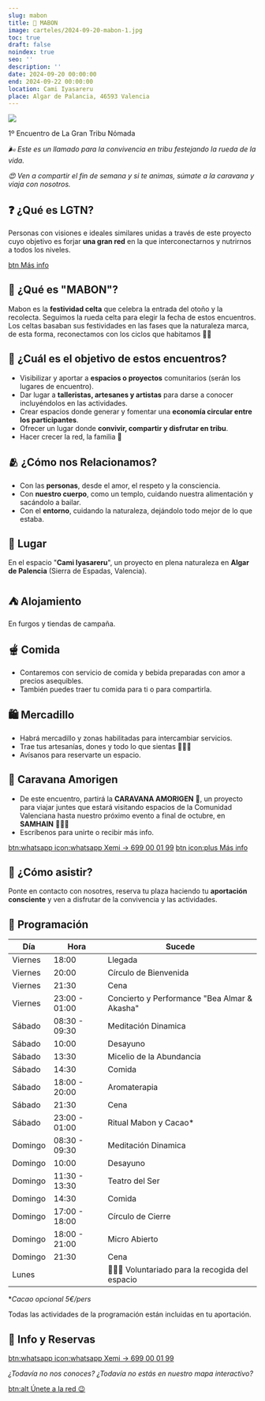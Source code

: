 ```yaml
---
slug: mabon
title: 🍁 MABON
image: carteles/2024-09-20-mabon-1.jpg
toc: true
draft: false
noindex: true
seo: ''
description: ''
date: 2024-09-20 00:00:00
end: 2024-09-22 00:00:00
location: Cami Iyasareru
place: Algar de Palancia, 46593 Valencia
---
```

![](carteles/2024-09-20-mabon-2.jpg)

1º Encuentro de La Gran Tribu Nómada

*🌬️ Este es un llamado para la convivencia en tribu festejando la rueda de la vida.*

*😍 Ven a compartir el fin de semana y si te animas, súmate a la caravana y viaja con nosotros.*

## ❓ ¿Qué es LGTN?

Personas con visiones e ideales similares unidas a través de este proyecto cuyo objetivo es forjar **una gran red** en la que interconectarnos y nutrirnos a todos los niveles.

[btn Más info](/#proyecto)

## 🍁 ¿Qué es "MABON"?

Mabon es la **festividad celta** que celebra la entrada del otoño y la recolecta. Seguimos la rueda celta para elegir la fecha de estos encuentros. Los celtas basaban sus festividades en las fases que la naturaleza marca, de esta forma, reconectamos con los ciclos que habitamos 🍃🍂

## 🎯 ¿Cuál es el objetivo de estos encuentros?

- ⁠Visibilizar y aportar a **espacios o proyectos** comunitarios (serán los lugares de encuentro).
- ⁠Dar lugar a **talleristas, artesanes y artistas** para darse a conocer incluyéndolos en las actividades.
- ⁠Crear espacios donde generar y fomentar una **economía circular entre los participantes**.
- ⁠Ofrecer un lugar donde **convivir, compartir y disfrutar en tribu**.
- ⁠Hacer crecer la red, la familia 🤍

## 🫂 ¿Cómo nos Relacionamos?

- Con las **personas**, desde el amor, el respeto y la consciencia.
- Con **nuestro cuerpo**, como un templo, cuidando nuestra alimentación y sacándolo a bailar.
- Con el **entorno**, cuidando la naturaleza, dejándolo todo mejor de lo que estaba.

## 📍 Lugar

En el espacio "**Cami Iyasareru**", un proyecto en plena naturaleza en **Algar de Palencia** (Sierra de Espadas, Valencia).

## ⛺ Alojamiento

En furgos y tiendas de campaña.

## 🫕 Comida

- Contaremos con servicio de comida y bebida preparadas con amor a precios asequibles.
- También puedes traer tu comida para ti o para compartirla.

## 🛍️ Mercadillo

- Habrá mercadillo y zonas habilitadas para intercambiar servicios. 
- Trae tus artesanías, dones y todo lo que sientas 🙏🏽🤍
- Avísanos para reservarte un espacio.

## 🚐 Caravana Amorigen

- De este encuentro, partirá la **CARAVANA AMORIGEN** 🚐, un proyecto para viajar juntes que estará visitando espacios de la Comunidad Valenciana hasta nuestro próximo evento a final de octubre, en **SAMHAIN** 🧙🏼‍♀️
- Escríbenos para unirte o recibir más info.

[btn:whatsapp icon:whatsapp Xemi → 699 00 01 99](https://wa.me/34699000199 "nofollow")
[btn icon:plus Más info](/#caravana-amorigen)

## 📝 ¿Cómo asistir?

Ponte en contacto con nosotres, reserva tu plaza haciendo tu **aportación consciente** y ven a disfrutar de la convivencia y las actividades.

## 📅 Programación

| Día     | Hora          | Sucede                                       |
| ------- | ------------- | -------------------------------------------- |
| Viernes | 18:00         | Llegada                                      |
| Viernes | 20:00         | Círculo de Bienvenida                        |
| Viernes | 21:30         | Cena                                         |
| Viernes | 23:00 - 01:00 | Concierto y Performance "Bea Almar & Akasha" |
| Sábado  | 08:30 - 09:30 | Meditación Dinamica                          |
| Sábado  | 10:00         | Desayuno                                     |
| Sábado  | 13:30         | Micelio de la Abundancia                     |
| Sábado  | 14:30         | Comida                                       |
| Sábado  | 18:00 - 20:00 | Aromaterapia                                 |
| Sábado  | 21:30         | Cena                                         |
| Sábado  | 23:00 - 01:00 | Ritual Mabon y Cacao*                        |
| Domingo | 08:30 - 09:30 | Meditación Dinamica                          |
| Domingo | 10:00         | Desayuno                                     |
| Domingo | 11:30 - 13:30 | Teatro del Ser                               |
| Domingo | 14:30         | Comida                                       |
| Domingo | 17:00 - 18:00 | Círculo de Cierre                            |
| Domingo | 18:00 - 21:00 | Micro Abierto                                |
| Domingo | 21:30         | Cena                                         |
| Lunes   |               | 👨🏼‍🌾 Voluntariado para la recogida del espacio |

**Cacao opcional 5€/pers*

Todas las actividades de la programación están incluidas en tu aportación.

## 📲 Info y Reservas

[btn:whatsapp icon:whatsapp Xemi → 699 00 01 99](https://wa.me/34699000199 "nofollow")

*¿Todavía no nos conoces? ¿Todavía no estás en nuestro mapa interactivo?*

[btn:alt Únete a la red 😉](/#como-entrar)
